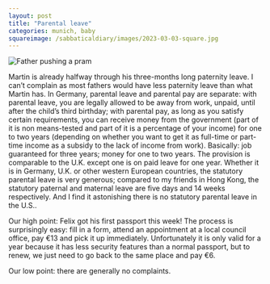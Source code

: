```yaml
---
layout: post
title: "Parental leave"
categories: munich, baby
squareimage: /sabbaticaldiary/images/2023-03-03-square.jpg
---
```

<img src="/sabbaticaldiary/images/2023-03-03.jpg" alt="Father pushing a pram" class="center">

Martin is already halfway through his three-months long paternity leave. I can’t complain as most fathers would have less paternity leave than what Martin has. In Germany, parental leave and parental pay are separate: with parental leave, you are legally allowed to be away from work, unpaid, until after the child’s third birthday; with parental pay, as long as you satisfy certain requirements, you can receive money from the government (part of it is non means-tested and part of it is a percentage of your income) for one to two years (depending on whether you want to get it as full-time or part-time income as a subsidy to the lack of income from work). Basically: job guaranteed for three years; money for one to two years. The provision is comparable to the U.K. except one is on paid leave for one year. Whether it is in Germany, U.K. or other western European countries, the statutory parental leave is very generous; compared to my friends in Hong Kong, the statutory paternal and maternal leave are five days and 14 weeks respectively. And I find it astonishing there is no statutory parental leave in the U.S..

Our high point: Felix got his first passport this week! The process is surprisingly easy: fill in a form, attend an appointment at a local council office, pay €13 and pick it up immediately. Unfortunately it is only valid for a year because it has less security features than a normal passport, but to renew, we just need to go back to the same place and pay €6. 

Our low point: there are generally no complaints.